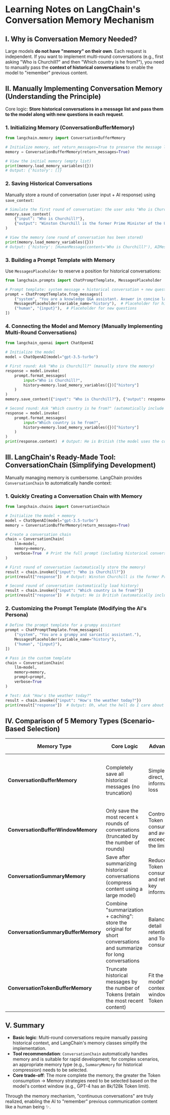# Learning Notes on LangChain's Conversation Memory Mechanism

## I. Why is Conversation Memory Needed?
Large models **do not have "memory" on their own**. Each request is independent. If you want to implement multi-round conversations (e.g., first asking "Who is Churchill?" and then "Which country is he from?"), you need to manually pass the **context of historical conversations** to enable the model to "remember" previous content.

## II. Manually Implementing Conversation Memory (Understanding the Principle)
Core logic: **Store historical conversations in a message list and pass them to the model along with new questions in each request**.

### 1. Initializing Memory (ConversationBufferMemory)
```python
from langchain.memory import ConversationBufferMemory

# Initialize memory, set return_messages=True to preserve the message list format
memory = ConversationBufferMemory(return_messages=True)

# View the initial memory (empty list)
print(memory.load_memory_variables({}))  
# Output: {'history': []}
```

### 2. Saving Historical Conversations
Manually store a round of conversation (user input + AI response) using `save_context`:
```python
# Simulate the first round of conversation: the user asks "Who is Churchill?", and the AI responds (assuming it knows)
memory.save_context(
    {"input": "Who is Churchill?"}, 
    {"output": "Winston Churchill is the former Prime Minister of the UK..."},
)

# View the memory (one round of conversation has been stored)
print(memory.load_memory_variables({}))  
# Output: {'history': [HumanMessage(content='Who is Churchill?'), AIMessage(content='Winston Churchill is the former Prime Minister of the UK...')]}
```

### 3. Building a Prompt Template with Memory
Use `MessagesPlaceholder` to reserve a position for historical conversations:
```python
from langchain.prompts import ChatPromptTemplate, MessagesPlaceholder

# Prompt template: system message + historical conversation + new question
prompt = ChatPromptTemplate.from_messages([
    ("system", "You are a knowledge Q&A assistant. Answer in concise language."),
    MessagesPlaceholder(variable_name="history"),  # Placeholder for historical conversations
    ("human", "{input}"),  # Placeholder for new questions
])
```

### 4. Connecting the Model and Memory (Manually Implementing Multi-Round Conversations)
```python
from langchain_openai import ChatOpenAI

# Initialize the model
model = ChatOpenAI(model="gpt-3.5-turbo")

# First round: Ask "Who is Churchill?" (manually store the memory)
response = model.invoke(
    prompt.format_messages(
        input="Who is Churchill?", 
        history=memory.load_memory_variables({})["history"]
    )
)
memory.save_context({"input": "Who is Churchill?"}, {"output": response.content})

# Second round: Ask "Which country is he from?" (automatically include historical conversations)
response = model.invoke(
    prompt.format_messages(
        input="Which country is he from?", 
        history=memory.load_memory_variables({})["history"]
    )
)
print(response.content)  # Output: He is British (the model uses the context to answer correctly)
```

## III. LangChain's Ready-Made Tool: ConversationChain (Simplifying Development)
Manually managing memory is cumbersome. LangChain provides `ConversationChain` to automatically handle context:

### 1. Quickly Creating a Conversation Chain with Memory
```python
from langchain.chains import ConversationChain

# Initialize the model + memory
model = ChatOpenAI(model="gpt-3.5-turbo")
memory = ConversationBufferMemory(return_messages=True)

# Create a conversation chain
chain = ConversationChain(
    llm=model, 
    memory=memory, 
    verbose=True  # Print the full prompt (including historical conversations)
)

# First round of conversation (automatically store the memory)
result = chain.invoke({"input": "Who is Churchill?"})
print(result["response"])  # Output: Winston Churchill is the former Prime Minister of the UK...

# Second round of conversation (automatically load history)
result = chain.invoke({"input": "Which country is he from?"})
print(result["response"])  # Output: He is British (automatically includes context)
```

### 2. Customizing the Prompt Template (Modifying the AI's Persona)
```python
# Define the prompt template for a grumpy assistant
prompt = ChatPromptTemplate.from_messages([
    ("system", "You are a grumpy and sarcastic assistant."),
    MessagesPlaceholder(variable_name="history"),
    ("human", "{input}"),
])

# Pass in the custom template
chain = ConversationChain(
    llm=model, 
    memory=memory, 
    prompt=prompt, 
    verbose=True
)

# Test: Ask "How's the weather today?"
result = chain.invoke({"input": "How's the weather today?"})
print(result["response"])  # Output: Oh, what the hell do I care about the weather? Check the weather forecast yourself!
```

## IV. Comparison of 5 Memory Types (Scenario-Based Selection)

| Memory Type | Core Logic | Advantages | Disadvantages | Suitable Scenarios |
| ---- | ---- | ---- | ---- | ---- |
| **ConversationBufferMemory** | Completely save all historical messages (no truncation) | Simple and direct, no information loss | The more conversations, the greater the Token consumption, and it's easy to exceed the limit | Short conversations, scenarios requiring complete context |
| **ConversationBufferWindowMemory** | Only save the most recent `k` rounds of conversations (truncated by the number of rounds) | Control Token consumption and avoid exceeding the limit | After exceeding `k` rounds, old information is directly lost | Long conversations but requiring key context |
| **ConversationSummaryMemory** | Save after summarizing historical conversations (compress content using a large model) | Reduce Token consumption and retain key information | Summarization may lose details, and additional Tokens are required | Long conversations, scenarios requiring historical compression |
| **ConversationSummaryBufferMemory** | Combine "summarization + caching": store the original for short conversations and summarize for long conversations | Balance detail retention and Token consumption | Complex logic, parameter tuning is required | Extremely long conversations, scenarios requiring fine control |
| **ConversationTokenBufferMemory** | Truncate historical messages by the number of Tokens (retain the most recent content) | Fit the model's context window (by Token limit) | Old information may be lost | Scenarios requiring strict control of Token consumption |

## V. Summary
- **Basic logic**: Multi-round conversations require manually passing historical context, and LangChain's memory classes simplify the implementation.
- **Tool recommendation**: `ConversationChain` automatically handles memory and is suitable for rapid development; for complex scenarios, an appropriate memory type (e.g., `SummaryMemory` for historical compression) needs to be selected.
- **Core trade-off**: The more complete the memory, the greater the Token consumption → Memory strategies need to be selected based on the model's context window (e.g., GPT-4 has an 8k/128k Token limit).

Through the memory mechanism, "continuous conversations" are truly realized, enabling the AI to "remember" previous communication content like a human being ✨.

